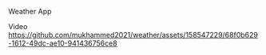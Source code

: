 Weather App


Video
https://github.com/mukhammed2021/weather/assets/158547229/68f0b629-1612-49dc-ae10-941436756ce8

